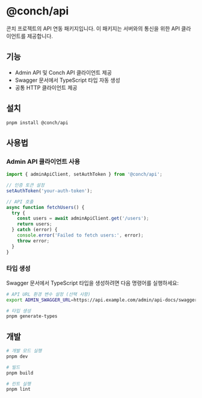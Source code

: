 # @conch/api

콘치 프로젝트의 API 연동 패키지입니다. 이 패키지는 서버와의 통신을 위한 API 클라이언트를 제공합니다.

## 기능

- Admin API 및 Conch API 클라이언트 제공
- Swagger 문서에서 TypeScript 타입 자동 생성
- 공통 HTTP 클라이언트 제공

## 설치

```bash
pnpm install @conch/api
```

## 사용법

### Admin API 클라이언트 사용

```typescript
import { adminApiClient, setAuthToken } from '@conch/api';

// 인증 토큰 설정
setAuthToken('your-auth-token');

// API 호출
async function fetchUsers() {
  try {
    const users = await adminApiClient.get('/users');
    return users;
  } catch (error) {
    console.error('Failed to fetch users:', error);
    throw error;
  }
}
```

### 타입 생성

Swagger 문서에서 TypeScript 타입을 생성하려면 다음 명령어를 실행하세요:

```bash
# API URL 환경 변수 설정 (선택 사항)
export ADMIN_SWAGGER_URL=https://api.example.com/admin/api-docs/swagger.json

# 타입 생성
pnpm generate-types
```

## 개발

```bash
# 개발 모드 실행
pnpm dev

# 빌드
pnpm build

# 린트 실행
pnpm lint
``` 